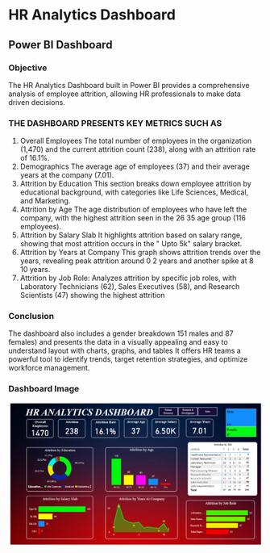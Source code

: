 # HR Analytics Dashboard

## Power BI Dashboard

### Objective
The HR Analytics Dashboard built in Power BI provides a comprehensive analysis of employee attrition, allowing HR professionals to make data driven decisions.

### THE DASHBOARD PRESENTS KEY METRICS SUCH AS
 1. Overall Employees The total number of employees in the organization (1,470) and the current attrition count (238), along with an attrition rate of 16.1%.
 2. Demographics The average age of employees (37) and their average years at the company (7.01).
 3. Attrition by Education This section breaks down employee attrition by educational background, with categories like Life Sciences, Medical, and Marketing.
 4. Attrition by Age The age distribution of employees who have left the company, with the highest attrition seen in the 26 35 age group (116 employees).
 5. Attrition by Salary Slab It highlights attrition based on salary range, showing that most attrition occurs in the " Upto 5k" salary bracket.
 6. Attrition by Years at Company This graph shows attrition trends over the years, revealing peak attrition around 0 2 years and another spike at 8 10 years.
 7. Attrition by Job Role: Analyzes attrition by specific job roles, with Laboratory Technicians (62), Sales Executives (58), and Research Scientists (47) showing the highest attrition

### Conclusion
The dashboard also includes a gender breakdown 151 males and 87 females) and presents the data in a visually appealing and easy to understand layout with charts, graphs, and tables It offers HR teams a powerful tool to identify trends, target retention strategies, and optimize workforce management.

### Dashboard Image 
![HR Analytics Dashboard](https://github.com/Sahil0371/HR_Analytics_Dashboard/blob/main/HR%20ANALYTICS%20DASHBOARD.png)

